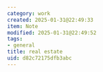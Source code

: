 ```yaml
---
category: work
created: 2025-01-31@22:49:33
item: Note
modified: 2025-01-31@22:49:52
tags:
- general
title: real estate
uid: d82c72175dfb3abc
---
```


